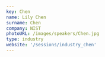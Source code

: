 ```yaml
---
key: Chen
name: Lily Chen
surname: Chen 
company: NIST
photoURL: /images/speakers/Chen.jpg
type: industry
website: '/sessions/industry_chen'
---
```

